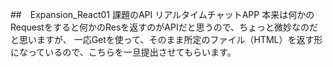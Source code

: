 ##　Expansion_React01 課題のAPI
リアルタイムチャットAPP
本来は何かのRequestをすると何かのResを返すのがAPIだと思うので、ちょっと微妙なのだと思いますが、
一応Getを使って、そのまま所定のファイル（HTML）を返す形になっているので、こちらを一旦提出させてもらいます。
